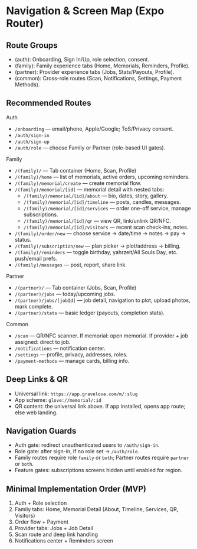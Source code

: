 # Navigation & Screen Map (Expo Router)

## Route Groups
- (auth): Onboarding, Sign In/Up, role selection, consent.
- (family): Family experience tabs (Home, Memorials, Reminders, Profile).
- (partner): Provider experience tabs (Jobs, Stats/Payouts, Profile).
- (common): Cross-role routes (Scan, Notifications, Settings, Payment Methods).

## Recommended Routes

Auth
- `/onboarding` — email/phone, Apple/Google; ToS/Privacy consent.
- `/auth/sign-in`
- `/auth/sign-up`
- `/auth/role` — choose Family or Partner (role-based UI gates).

Family
- `/(family)/` — Tab container (Home, Scan, Profile)
- `/(family)/home` — list of memorials, active orders, upcoming reminders.
- `/(family)/memorial/create` — create memorial flow.
- `/(family)/memorial/[id]` — memorial detail with nested tabs:
  - `/(family)/memorial/[id]/about` — bio, dates, story, gallery.
  - `/(family)/memorial/[id]/timeline` — posts, candles, messages.
  - `/(family)/memorial/[id]/services` — order one-off service, manage subscriptions.
  - `/(family)/memorial/[id]/qr` — view QR, link/unlink QR/NFC.
  - `/(family)/memorial/[id]/visitors` — recent scan check-ins, notes.
- `/(family)/order/new` — choose service → date/time → notes → pay → status.
- `/(family)/subscription/new` — plan picker → plot/address → billing.
- `/(family)/reminders` — toggle birthday, yahrzeit/All Souls Day, etc. push/email prefs.
- `/(family)/messages` — post, report, share link.

Partner
- `/(partner)/` — Tab container (Jobs, Scan, Profile)
- `/(partner)/jobs` — today/upcoming jobs.
- `/(partner)/jobs/[jobId]` — job detail, navigation to plot, upload photos, mark complete.
- `/(partner)/stats` — basic ledger (payouts, completion stats).

Common
- `/scan` — QR/NFC scanner. If memorial: open memorial. If provider + job assigned: direct to job.
- `/notifications` — notification center.
- `/settings` — profile, privacy, addresses, roles.
- `/payment-methods` — manage cards, billing info.

## Deep Links & QR
- Universal link: `https://app.gravelove.com/m/:slug`
- App scheme: `glove://memorial/:id`
- QR content: the universal link above. If app installed, opens app route; else web landing.

## Navigation Guards
- Auth gate: redirect unauthenticated users to `/auth/sign-in`.
- Role gate: after sign-in, if no role set → `/auth/role`.
- Family routes require role `family` or `both`; Partner routes require `partner` or `both`.
- Feature gates: subscriptions screens hidden until enabled for region.

## Minimal Implementation Order (MVP)
1) Auth + Role selection
2) Family tabs: Home, Memorial Detail (About, Timeline, Services, QR, Visitors)
3) Order flow + Payment
4) Provider tabs: Jobs + Job Detail
5) Scan route and deep link handling
6) Notifications center + Reminders screen

